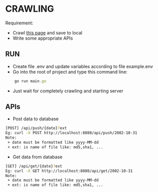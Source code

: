 # CRAWLING

Requirement:

- Crawl [this page](https://malshare.com/daily/) and save to local
- Write some appropriate APIs

## RUN

- Create file .env and update variables according to file example.env
- Go into the root of project and type this command line:

```javascript
    go run main.go
```

- Just wait for completely crawling and starting server

## APIs
- Post data to database

```bash
[POST] /api/push/{date}?ext
Eg: curl -X POST http://localhost:8080/api/push/2002-10-31
Note:
 + date must be formatted like yyyy-MM-dd
 + ext: is name of file like: md5,sha1, ...
```

- Get data from database

```bash
[GET] /api/get/{date}?ext
Eg: curl -X GET http://localhost:8080/api/get/2002-10-31
Note:
 + date must be formatted like yyyy-MM-dd
 + ext: is name of file like: md5,sha1, ...
```
